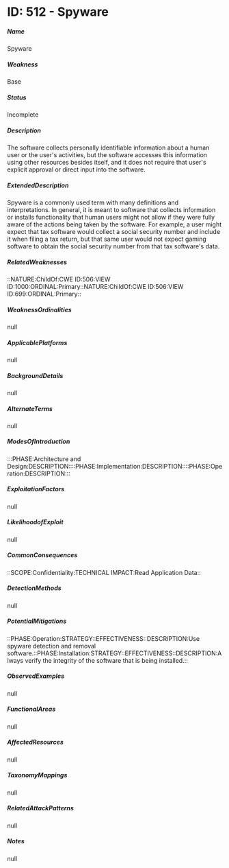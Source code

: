 # ID: 512 - Spyware
<h5>Name</h5>Spyware
<h5>Weakness</h5>Base
<h5>Status</h5>Incomplete
<h5>Description</h5>The software collects personally identifiable information about a human user or the user's activities, but the software accesses this information using other resources besides itself, and it does not require that user's explicit approval or direct input into the software.
<h5>ExtendedDescription</h5>Spyware is a commonly used term with many definitions and interpretations. In general, it is meant to software that collects information or installs functionality that human users might not allow if they were fully aware of the actions being taken by the software. For example, a user might expect that tax software would collect a social security number and include it when filing a tax return, but that same user would not expect gaming software to obtain the social security number from that tax software's data.
<h5>RelatedWeaknesses</h5>::NATURE:ChildOf:CWE ID:506:VIEW ID:1000:ORDINAL:Primary::NATURE:ChildOf:CWE ID:506:VIEW ID:699:ORDINAL:Primary::
<h5>WeaknessOrdinalities</h5>null
<h5>ApplicablePlatforms</h5>null
<h5>BackgroundDetails</h5>null
<h5>AlternateTerms</h5>null
<h5>ModesOfIntroduction</h5>:::PHASE:Architecture and Design:DESCRIPTION::::PHASE:Implementation:DESCRIPTION::::PHASE:Operation:DESCRIPTION:::
<h5>ExploitationFactors</h5>null
<h5>LikelihoodofExploit</h5>null
<h5>CommonConsequences</h5>::SCOPE:Confidentiality:TECHNICAL IMPACT:Read Application Data::
<h5>DetectionMethods</h5>null
<h5>PotentialMitigations</h5>::PHASE:Operation:STRATEGY::EFFECTIVENESS::DESCRIPTION:Use spyware detection and removal software.::PHASE:Installation:STRATEGY::EFFECTIVENESS::DESCRIPTION:Always verify the integrity of the software that is being installed.::
<h5>ObservedExamples</h5>null
<h5>FunctionalAreas</h5>null
<h5>AffectedResources</h5>null
<h5>TaxonomyMappings</h5>null
<h5>RelatedAttackPatterns</h5>null
<h5>Notes</h5>null

